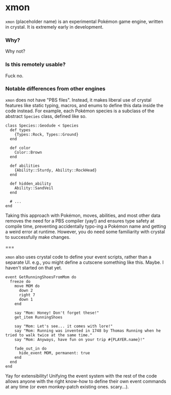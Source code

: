 # xmon

`xmon` (placeholder name) is an experimental Pokémon game engine, written in crystal. It is extremely early in development. 

### Why?

Why not?

### Is this remotely usable?

Fuck no.

### Notable differences from other engines

`xmon` does not have "PBS files". Instead, it makes liberal use of crystal features like static typing, macros, and enums to define this data inside the code instead. For example, each Pokémon species is a subclass of the abstract `Species` class, defined like so.

```crystal
class Species::Geodude < Species
  def types
    {Types::Rock, Types::Ground}
  end

  def color
    Color::Brown
  end

  def abilities
    {Ability::Sturdy, Ability::RockHead}
  end

  def hidden_ability
    Ability::SandVeil
  end

  # ...
end
```

Taking this approach with Pokémon, moves, abilities, and most other data removes the need for a PBS compiler (yay!) and ensures type safety at compile time, preventing accidentally typo-ing a Pokémon name and getting a weird error at runtime. However, you do need some familiarity with crystal to successfully make changes.

===

`xmon` also uses crystal code to define your event scripts, rather than a separate UI. e.g., you might define a cutscene something like this. Maybe. I haven't started on that yet.

```crystal
event GetRunningShoesFromMom do
  freeze do
    move MOM do
      down 2
      right 7
      down 1
    end

    say "Mom: Honey! Don't forget these!"
    get_item RunningShoes
    
    say "Mom: Let's see... it comes with lore!"
    say "Mom: Running was invented in 1748 by Thomas Running when he tried to walk twice at the same time."
    say "Mom: Anyways, have fun on your trip #{PLAYER.name}!"
    
    fade_out_in do
      hide_event MOM, permanent: true
    end
  end
end
```

Yay for extensibility! Unifying the event system with the rest of the code allows anyone with the right know-how to define their own event commands at any time (or even monkey-patch existing ones. scary...).
